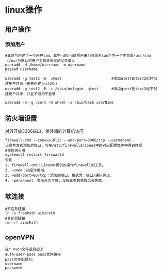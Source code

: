 # linux操作

## 用户操作

### 添加用户

```shell
#此命令创建了一个用户sam，其中-d和-m选项用来为登录名sam产生一个主目录/usr/sam（/usr为默认的用户主目录所在的父目录）。
useradd –d /home/username -m username
passwd userName

useradd -g test2 -m  utest                       #添加utest到test2组并创建用户目录（要先创建test2组）
useradd -g test2 -M -s /sbin/nologin  qtest      #添加qtest到test2组不创建用户目录，并且不可用于登录

useradd -m -g users -G wheel -s /bin/bash userName
```

## 防火墙设置

对外开放3306端口，供外部的计算机访问

```shell
firewall-cmd --zone=public --add-port=3306/tcp --permanent
该命令方式添加的端口，可在/etc/firewalld/zones中的对应配置文件中得到体现
#重启防火墙
systemctl restart firewalld
说明：
1. firewall-cmd：Linux中提供的操作firewall的工具。
2. –zone：指定作用域。
3. –add-port=80/tcp：添加的端口，格式为：端口/通讯协议。
4. –permanent：表示永久生效，没有此参数重启后会失效。
```

## 软连接

```shell
#开启软链接
ln -s fromPath aimsPath
#关闭软链接
rm -rf aimsPath
```

## openVPN

```shell
在*.ovpn文件最后加上
auth-user-pass pass文件路径
pass文件配置为:
username
password
```